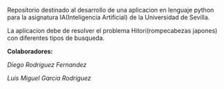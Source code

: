 Repositorio destinado al desarrollo de una aplicacion en lenguaje python para la asignatura IA(Inteligencia Artificial) de la Universidad de Sevilla.

La aplicacion debe de resolver el problema Hitori(rompecabezas japones) con diferentes tipos de busqueda.

**Colaboradores:**

*Diego Rodriguez Fernandez*

*Luis Miguel Garcia Rodriguez*
